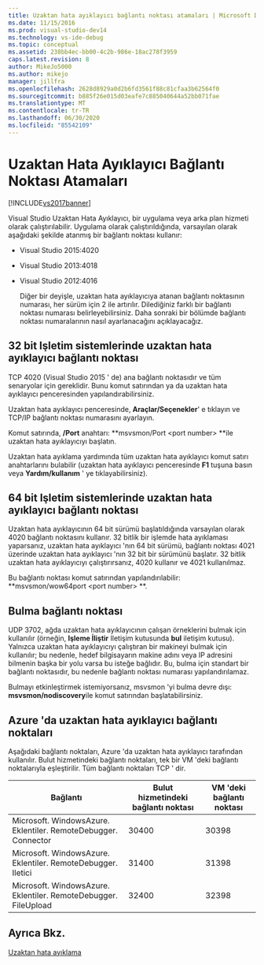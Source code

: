 ```yaml
---
title: Uzaktan hata ayıklayıcı bağlantı noktası atamaları | Microsoft Docs
ms.date: 11/15/2016
ms.prod: visual-studio-dev14
ms.technology: vs-ide-debug
ms.topic: conceptual
ms.assetid: 238bb4ec-bb00-4c2b-986e-18ac278f3959
caps.latest.revision: 8
author: MikeJo5000
ms.author: mikejo
manager: jillfra
ms.openlocfilehash: 2628d8929a0d2b6fd3561f88c81cfaa3b62564f0
ms.sourcegitcommit: b885f26e015d03eafe7c885040644a52bb071fae
ms.translationtype: MT
ms.contentlocale: tr-TR
ms.lasthandoff: 06/30/2020
ms.locfileid: "85542109"
---
```

# <a name="remote-debugger-port-assignments"></a>Uzaktan Hata Ayıklayıcı Bağlantı Noktası Atamaları
[!INCLUDE[vs2017banner](../includes/vs2017banner.md)]

Visual Studio Uzaktan Hata Ayıklayıcı, bir uygulama veya arka plan hizmeti olarak çalıştırılabilir. Uygulama olarak çalıştırıldığında, varsayılan olarak aşağıdaki şekilde atanmış bir bağlantı noktası kullanır:  
  
- Visual Studio 2015:4020  
  
- Visual Studio 2013:4018  
  
- Visual Studio 2012:4016  
  
  Diğer bir deyişle, uzaktan hata ayıklayıcıya atanan bağlantı noktasının numarası, her sürüm için 2 ile artırılır. Dilediğiniz farklı bir bağlantı noktası numarası belirleyebilirsiniz. Daha sonraki bir bölümde bağlantı noktası numaralarının nasıl ayarlanacağını açıklayacağız.  
  
## <a name="the-remote-debugger-port-on-32-bit-operating-systems"></a>32 bit Işletim sistemlerinde uzaktan hata ayıklayıcı bağlantı noktası  
 TCP 4020 (Visual Studio 2015 ' de) ana bağlantı noktasıdır ve tüm senaryolar için gereklidir. Bunu komut satırından ya da uzaktan hata ayıklayıcı penceresinden yapılandırabilirsiniz.  
  
 Uzaktan hata ayıklayıcı penceresinde, **Araçlar/Seçenekler**' e tıklayın ve TCP/IP bağlantı noktası numarasını ayarlayın.  
  
 Komut satırında, **/Port** anahtarı: **msvsmon/Port \<port number> **ile uzaktan hata ayıklayıcıyı başlatın.  
  
 Uzaktan hata ayıklama yardımında tüm uzaktan hata ayıklayıcı komut satırı anahtarlarını bulabilir (uzaktan hata ayıklayıcı penceresinde **F1** tuşuna basın veya **Yardım/kullanım** ' ye tıklayabilirsiniz).  
  
## <a name="the-remote-debugger-port-on-64-bit-operating-systems"></a>64 bit Işletim sistemlerinde uzaktan hata ayıklayıcı bağlantı noktası  
 Uzaktan hata ayıklayıcının 64 bit sürümü başlatıldığında varsayılan olarak 4020 bağlantı noktasını kullanır.  32 bitlik bir işlemde hata ayıklaması yaparsanız, uzaktan hata ayıklayıcı 'nın 64 bit sürümü, bağlantı noktası 4021 üzerinde uzaktan hata ayıklayıcı 'nın 32 bit bir sürümünü başlatır. 32 bitlik uzaktan hata ayıklayıcıyı çalıştırırsanız, 4020 kullanır ve 4021 kullanılmaz.  
  
 Bu bağlantı noktası komut satırından yapılandırılabilir: **msvsmon/wow64port \<port number> **.  
  
## <a name="the-discovery-port"></a>Bulma bağlantı noktası  
 UDP 3702, ağda uzaktan hata ayıklayıcının çalışan örneklerini bulmak için kullanılır (örneğin, **Işleme İliştir** Iletişim kutusunda **bul** iletişim kutusu). Yalnızca uzaktan hata ayıklayıcıyı çalıştıran bir makineyi bulmak için kullanılır; bu nedenle, hedef bilgisayarın makine adını veya IP adresini bilmenin başka bir yolu varsa bu isteğe bağlıdır. Bu, bulma için standart bir bağlantı noktasıdır, bu nedenle bağlantı noktası numarası yapılandırılamaz.  
  
 Bulmayı etkinleştirmek istemiyorsanız, msvsmon 'yi bulma devre dışı: **msvsmon/nodiscovery**ile komut satırından başlatabilirsiniz.  
  
## <a name="remote-debugger-ports-on-azure"></a>Azure 'da uzaktan hata ayıklayıcı bağlantı noktaları  
 Aşağıdaki bağlantı noktaları, Azure 'da uzaktan hata ayıklayıcı tarafından kullanılır. Bulut hizmetindeki bağlantı noktaları, tek bir VM 'deki bağlantı noktalarıyla eşleştirilir. Tüm bağlantı noktaları TCP ' dir.  

|**Bağlantı**|**Bulut hizmetindeki bağlantı noktası**|**VM 'deki bağlantı noktası**|  
|-|-|-|
|Microsoft. WindowsAzure. Eklentiler. RemoteDebugger. Connector|30400|30398|  
|Microsoft. WindowsAzure. Eklentiler. RemoteDebugger. Iletici|31400|31398|  
|Microsoft. WindowsAzure. Eklentiler. RemoteDebugger. FileUpload|32400|32398|  
  
## <a name="see-also"></a>Ayrıca Bkz.  
 [Uzaktan hata ayıklama](../debugger/remote-debugging.md)
